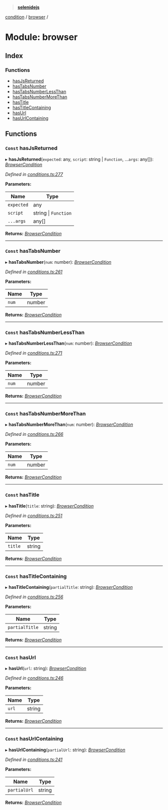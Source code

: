 > **[selenidejs](../README.md)**

[condition](condition.md) / [browser](condition.browser.md) /

# Module: browser

## Index

### Functions

* [hasJsReturned](condition.browser.md#const-hasjsreturned)
* [hasTabsNumber](condition.browser.md#const-hastabsnumber)
* [hasTabsNumberLessThan](condition.browser.md#const-hastabsnumberlessthan)
* [hasTabsNumberMoreThan](condition.browser.md#const-hastabsnumbermorethan)
* [hasTitle](condition.browser.md#const-hastitle)
* [hasTitleContaining](condition.browser.md#const-hastitlecontaining)
* [hasUrl](condition.browser.md#const-hasurl)
* [hasUrlContaining](condition.browser.md#const-hasurlcontaining)

## Functions

### `Const` hasJsReturned

▸ **hasJsReturned**(`expected`: any, `script`: string | `Function`, ...`args`: any[]): *[BrowserCondition](../README.md#browsercondition)*

*Defined in [conditions.ts:277](https://github.com/KnowledgeExpert/selenidejs/blob/master/lib/conditions.ts#L277)*

**Parameters:**

Name | Type |
------ | ------ |
`expected` | any |
`script` | string \| `Function` |
`...args` | any[] |

**Returns:** *[BrowserCondition](../README.md#browsercondition)*

___

### `Const` hasTabsNumber

▸ **hasTabsNumber**(`num`: number): *[BrowserCondition](../README.md#browsercondition)*

*Defined in [conditions.ts:261](https://github.com/KnowledgeExpert/selenidejs/blob/master/lib/conditions.ts#L261)*

**Parameters:**

Name | Type |
------ | ------ |
`num` | number |

**Returns:** *[BrowserCondition](../README.md#browsercondition)*

___

### `Const` hasTabsNumberLessThan

▸ **hasTabsNumberLessThan**(`num`: number): *[BrowserCondition](../README.md#browsercondition)*

*Defined in [conditions.ts:271](https://github.com/KnowledgeExpert/selenidejs/blob/master/lib/conditions.ts#L271)*

**Parameters:**

Name | Type |
------ | ------ |
`num` | number |

**Returns:** *[BrowserCondition](../README.md#browsercondition)*

___

### `Const` hasTabsNumberMoreThan

▸ **hasTabsNumberMoreThan**(`num`: number): *[BrowserCondition](../README.md#browsercondition)*

*Defined in [conditions.ts:266](https://github.com/KnowledgeExpert/selenidejs/blob/master/lib/conditions.ts#L266)*

**Parameters:**

Name | Type |
------ | ------ |
`num` | number |

**Returns:** *[BrowserCondition](../README.md#browsercondition)*

___

### `Const` hasTitle

▸ **hasTitle**(`title`: string): *[BrowserCondition](../README.md#browsercondition)*

*Defined in [conditions.ts:251](https://github.com/KnowledgeExpert/selenidejs/blob/master/lib/conditions.ts#L251)*

**Parameters:**

Name | Type |
------ | ------ |
`title` | string |

**Returns:** *[BrowserCondition](../README.md#browsercondition)*

___

### `Const` hasTitleContaining

▸ **hasTitleContaining**(`partialTitle`: string): *[BrowserCondition](../README.md#browsercondition)*

*Defined in [conditions.ts:256](https://github.com/KnowledgeExpert/selenidejs/blob/master/lib/conditions.ts#L256)*

**Parameters:**

Name | Type |
------ | ------ |
`partialTitle` | string |

**Returns:** *[BrowserCondition](../README.md#browsercondition)*

___

### `Const` hasUrl

▸ **hasUrl**(`url`: string): *[BrowserCondition](../README.md#browsercondition)*

*Defined in [conditions.ts:246](https://github.com/KnowledgeExpert/selenidejs/blob/master/lib/conditions.ts#L246)*

**Parameters:**

Name | Type |
------ | ------ |
`url` | string |

**Returns:** *[BrowserCondition](../README.md#browsercondition)*

___

### `Const` hasUrlContaining

▸ **hasUrlContaining**(`partialUrl`: string): *[BrowserCondition](../README.md#browsercondition)*

*Defined in [conditions.ts:241](https://github.com/KnowledgeExpert/selenidejs/blob/master/lib/conditions.ts#L241)*

**Parameters:**

Name | Type |
------ | ------ |
`partialUrl` | string |

**Returns:** *[BrowserCondition](../README.md#browsercondition)*